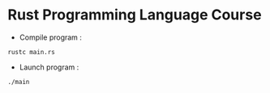 # Rust Programming Language Course

* Compile program :
```
rustc main.rs
```

* Launch program :
```
./main
```